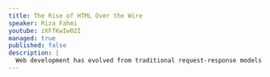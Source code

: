 ```yaml
---
title: The Rise of HTML Over the Wire
speaker: Riza Fahmi
youtube: zXFfKwIw02I
managed: true
published: false
description: |
  Web development has evolved from traditional request-response models to complex single-page applications (SPAs). While SPAs brought interactivity, they also introduced complexity and performance challenges. Enter "HTML over the Wire" - a return to simplicity with modern benefits. This talk looks at HTML-first techniques like LiveView, Hotwire, and HTMX. These tools are changing how we build web apps. We'll explore the key ideas behind this approach. You'll see how it uses basic web tech to create dynamic, responsive application. At the end of this talk, audience will learn: - The evolution from traditional web apps to SPAs, and why HTML over the Wire emerged - Core concepts and how they differ from SPA approaches - Real-world implementation examples - Performance benefits and potential drawbacks This talk is for everyone in web development. Experienced developers will find ways to simplify their work. Newcomers will learn efficient methods for building interactive apps. You'll gain insights into a powerful new approach to web development.
---
```

